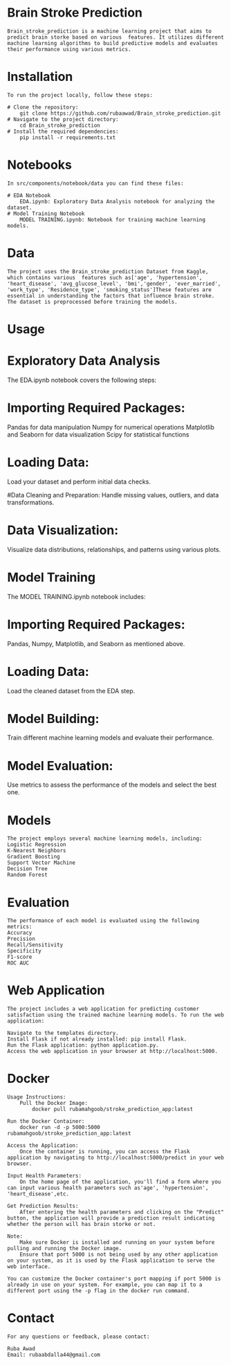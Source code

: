 # Brain Stroke Prediction
    Brain_stroke_prediction is a machine learning project that aims to predict brain storke based on various  features. It utilizes different machine learning algorithms to build predictive models and evaluates their performance using various metrics.


# Installation
    To run the project locally, follow these steps:

    # Clone the repository:
        git clone https://github.com/rubaawad/Brain_stroke_prediction.git
    # Navigate to the project directory:
        cd Brain_stroke_prediction
    # Install the required dependencies:
        pip install -r requirements.txt
# Notebooks
    In src/components/notebook/data you can find these files:

    # EDA Notebook
        EDA.ipynb: Exploratory Data Analysis notebook for analyzing the dataset.
    # Model Training Notebook
        MODEL TRAINING.ipynb: Notebook for training machine learning models.
# Data
    The project uses the Brain_stroke_prediction Dataset from Kaggle, which contains various  features such as['age', 'hypertension', 'heart_disease', 'avg_glucose_level', 'bmi','gender', 'ever_married', 'work_type', 'Residence_type', 'smoking_status']These features are essential in understanding the factors that influence brain stroke. The dataset is preprocessed before training the models.
# Usage
# Exploratory Data Analysis
The EDA.ipynb notebook covers the following steps:

# Importing Required Packages:
Pandas for data manipulation
Numpy for numerical operations
Matplotlib and Seaborn for data visualization
Scipy for statistical functions

# Loading Data:
Load your dataset and perform initial data checks.

#Data Cleaning and Preparation:
Handle missing values, outliers, and data transformations.

# Data Visualization:
Visualize data distributions, relationships, and patterns using various plots.

# Model Training
The MODEL TRAINING.ipynb notebook includes:
# Importing Required Packages:
Pandas, Numpy, Matplotlib, and Seaborn as mentioned above.
# Loading Data:
Load the cleaned dataset from the EDA step.
# Model Building:
Train different machine learning models and evaluate their performance.
# Model Evaluation:
Use metrics to assess the performance of the models and select the best one.
# Models
    The project employs several machine learning models, including:
    Logistic Regression
    K-Nearest Neighbors
    Gradient Boosting
    Support Vector Machine
    Decision Tree
    Random Forest
# Evaluation
    The performance of each model is evaluated using the following metrics:
    Accuracy
    Precision
    Recall/Sensitivity
    Specificity
    F1-score
    ROC AUC
# Web Application
    The project includes a web application for predicting customer satisfaction using the trained machine learning models. To run the web application:

    Navigate to the templates directory.
    Install Flask if not already installed: pip install Flask.
    Run the Flask application: python application.py.
    Access the web application in your browser at http://localhost:5000.
# Docker
    Usage Instructions:
        Pull the Docker Image:
            docker pull rubamahgoob/stroke_prediction_app:latest

    Run the Docker Container:
        docker run -d -p 5000:5000 rubamahgoob/stroke_prediction_app:latest

    Access the Application:
        Once the container is running, you can access the Flask application by navigating to http://localhost:5000/predict in your web browser.

    Input Health Parameters:
        On the home page of the application, you'll find a form where you can input various health parameters such as'age', 'hypertension', 'heart_disease',etc.

    Get Prediction Results:
        After entering the health parameters and clicking on the "Predict" button, the application will provide a prediction result indicating whether the person will has brain storke or not.

    Note:	
        Make sure Docker is installed and running on your system before pulling and running the Docker image.
        Ensure that port 5000 is not being used by any other application on your system, as it is used by the Flask application to serve the web interface.
        
    You can customize the Docker container's port mapping if port 5000 is already in use on your system. For example, you can map it to a different port using the -p flag in the docker run command.

# Contact
    For any questions or feedback, please contact:

    Ruba Awad
    Email: rubaabdalla44@gmail.com